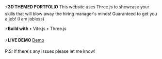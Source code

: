 ⚡**3D THEMED PORTFOLIO**
This website uses Three.js to showcase your skills that will blow away the hiring manager's minds! Guaranteed to get you a job! (I am jobless)

⚡**Build with**
• Vite.js
• Three.js

⚡**LIVE DEMO**
[Demo](https://aboutahmad.vercel.app/)


P.S: If there's any issues please let me know! 

